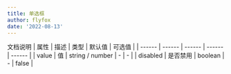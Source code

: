 ```yaml
---
title: 单选框
author: flyfox
date: '2022-08-13'
---
```


<radios></radios>

<sub-title>文档说明</sub-title>
|   属性   |   描述   |   类型   |   默认值   |   可选值   |
|  ------  |  ------  |  ------  |  ------  |  ------  |
|   value   |   值   |   string / number   |   -   |   -   |
|   disabled   |   是否禁用	   |   boolean   |   -   |   false   |
